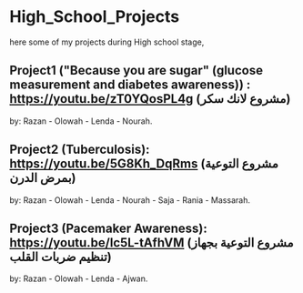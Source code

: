 # High_School_Projects
here some of my projects during High school stage,


## Project1 ("Because you are sugar" (glucose measurement and diabetes awareness)) : https://youtu.be/zT0YQosPL4g (مشروع لانك سكر)
by: Razan - Olowah - Lenda - Nourah.


## Project2 (Tuberculosis): https://youtu.be/5G8Kh_DqRms  (مشروع التوعية بمرض الدرن)
by: Razan - Olowah - Lenda - Nourah - Saja - Rania - Massarah.


## Project3 (Pacemaker Awareness): https://youtu.be/lc5L-tAfhVM  (مشروع التوعية بجهاز تنظيم ضربات القلب)
by: Razan - Olowah - Lenda - Ajwan.
